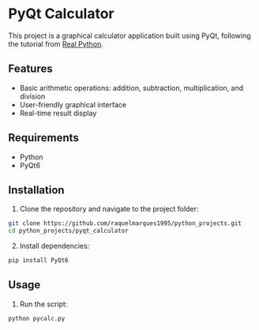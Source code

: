 # PyQt Calculator

This project is a graphical calculator application built using PyQt, following the tutorial from [Real Python](https://realpython.com/python-pyqt-gui-calculator/#creating-a-calculator-app-with-python-and-pyqt).

## Features
- Basic arithmetic operations: addition, subtraction, multiplication, and division
- User-friendly graphical interface
- Real-time result display

## Requirements
- Python
- PyQt6

## Installation
1. Clone the repository and navigate to the project folder:
```bash
git clone https://github.com/raquelmarques1995/python_projects.git
cd python_projects/pyqt_calculator
```

2. Install dependencies:
```bash
pip install PyQt6
```

## Usage
1. Run the script:
```bash
python pycalc.py
```
